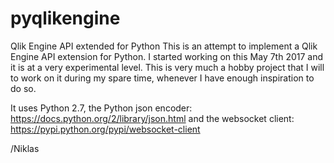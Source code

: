 # pyqlikengine
Qlik Engine API extended for Python
This is an attempt to implement a Qlik Engine API extension for Python. I started working on this May 7th 2017 and it is at a very experimental level. This is very much a hobby project that I will to work on it during my spare time, whenever I have enough inspiration to do so.

It uses Python 2.7, the Python json encoder: https://docs.python.org/2/library/json.html and the websocket client: 
https://pypi.python.org/pypi/websocket-client



/Niklas
